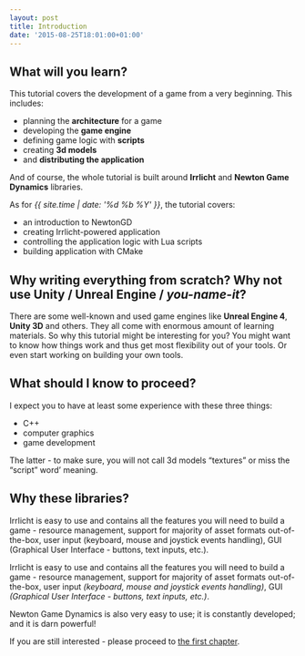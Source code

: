 ```yaml
---
layout: post
title: Introduction
date: '2015-08-25T18:01:00+01:00'
---
```


## What will you learn?

This tutorial covers the development of a game from a very beginning. This includes:

* planning the **architecture** for a game
* developing the **game engine**
* defining game logic with **scripts**
* creating **3d models**
* and **distributing the application**

And of course, the whole tutorial is built around **Irrlicht** and **Newton Game Dynamics** libraries.

As for *{{ site.time | date: '%d %b %Y' }}*, the tutorial covers:

* an introduction to NewtonGD
* creating Irrlicht-powered application
* controlling the application logic with Lua scripts
* building application with CMake

## Why writing everything from scratch? Why not use Unity / Unreal Engine / *you-name-it*?

There are some well-known and used game engines like **Unreal Engine 4**, **Unity 3D** and others. They all come with enormous amount of learning materials. So why this tutorial might be interesting for you? You might want to know how things work and thus get most flexibility out of your tools. Or even start working on building your own tools.

## What should I know to proceed?

I expect you to have at least some experience with these three things:

* C++
* computer graphics
* game development

The latter - to make sure, you will not call 3d models “textures” or miss the “script” word’ meaning.

## Why these libraries?

Irrlicht is easy to use and contains all the features you will need to build a game - resource management, support for majority of asset formats out-of-the-box, user input (keyboard, mouse and joystick events handling), GUI (Graphical User Interface - buttons, text inputs, etc.).

Irrlicht is easy to use and contains all the features you will need to build a game - resource management, support for majority of
asset formats out-of-the-box, user input *(keyboard, mouse and joystick events handling)*, GUI
*(Graphical User Interface - buttons, text inputs, etc.)*.

Newton Game Dynamics is also very easy to use; it is constantly developed; and it is darn powerful!

If you are still interested - please proceed to
<a href="/{% post_url irrlicht-newton-tutorials/2015-08-26-application-architecture %}" class="btn btn-success">the first chapter</a>.
